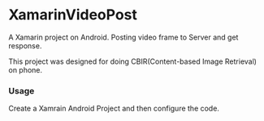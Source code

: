 # XamarinVideoPost
A Xamarin project on Android. Posting video frame to Server and get response.

This project was designed for doing CBIR(Content-based Image Retrieval) on phone.

### Usage
Create a Xamrain Android Project and then configure the code.
